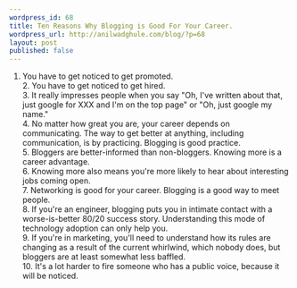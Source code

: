 ```yaml
--- 
wordpress_id: 68
title: Ten Reasons Why Blogging is Good For Your Career.
wordpress_url: http://anilwadghule.com/blog/?p=68
layout: post
published: false
---
```

1. You have to get noticed to get promoted.<br /> 2. You have to get noticed to get hired.<br /> 3. It really impresses people when you say "Oh, I've written about that, just google for XXX and I'm on the top page" or "Oh, just google my name."<br /> 4. No matter how great you are, your career depends on communicating. The way to get better at anything, including communication, is by practicing. Blogging is good practice.<br /> 5. Bloggers are better-informed than non-bloggers. Knowing more is a career advantage.<br /> 6. Knowing more also means you're more likely to hear about interesting jobs coming open.<br /> 7. Networking is good for your career. Blogging is a good way to meet people.<br /> 8. If you're an engineer, blogging puts you in intimate contact with a worse-is-better 80/20 success story. Understanding this mode of technology adoption can only help you.<br /> 9. If you're in marketing, you'll need to understand how its rules are changing as a result of the current whirlwind, which nobody does, but bloggers are at least somewhat less baffled.<br />10. It's a lot harder to fire someone who has a public voice, because it will be noticed.
